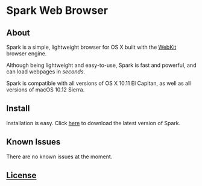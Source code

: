 # Spark Web Browser

## About

Spark is a simple, lightweight browser for OS X built with the [WebKit](https://webkit.org) browser engine.

Although being lightweight and easy-to-use, Spark is fast and powerful, and can load webpages in *seconds*.

Spark is compatible with all versions of OS X 10.11 El Capitan, as well as all versions of macOS 10.12 Sierra.

## Install

Installation is easy. Click [here](https://github.com/insleep/spark-web-browser/releases/) to download the latest version of Spark.

## Known Issues
There are no known issues at the moment.

## [License](https://github.com/insleep/spark-web-browser/blob/master/LICENSE)
